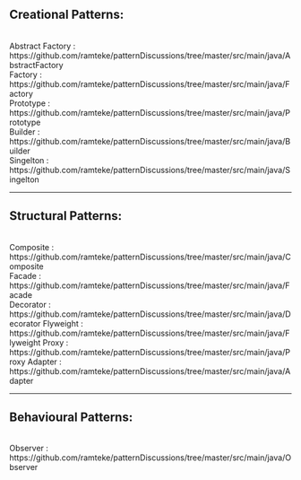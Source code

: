 <h2>Creational Patterns:</h2><br>
   Abstract Factory  : https://github.com/ramteke/patternDiscussions/tree/master/src/main/java/AbstractFactory<br>
   Factory           : https://github.com/ramteke/patternDiscussions/tree/master/src/main/java/Factory<br>
   Prototype         : https://github.com/ramteke/patternDiscussions/tree/master/src/main/java/Prototype<br>
   Builder           : https://github.com/ramteke/patternDiscussions/tree/master/src/main/java/Builder<br>
   Singelton         : https://github.com/ramteke/patternDiscussions/tree/master/src/main/java/Singelton<br>

<hr>
<h2>Structural Patterns:</h2><br>
   Composite         : https://github.com/ramteke/patternDiscussions/tree/master/src/main/java/Composite<br>
   Facade            : https://github.com/ramteke/patternDiscussions/tree/master/src/main/java/Facade<br>
   Decorator         : https://github.com/ramteke/patternDiscussions/tree/master/src/main/java/Decorator
   Flyweight         : https://github.com/ramteke/patternDiscussions/tree/master/src/main/java/Flyweight
   Proxy             : https://github.com/ramteke/patternDiscussions/tree/master/src/main/java/Proxy
   Adapter           : https://github.com/ramteke/patternDiscussions/tree/master/src/main/java/Adapter
<hr>
<h2>Behavioural Patterns:</h2><br>
   Observer          : https://github.com/ramteke/patternDiscussions/tree/master/src/main/java/Observer<br>
